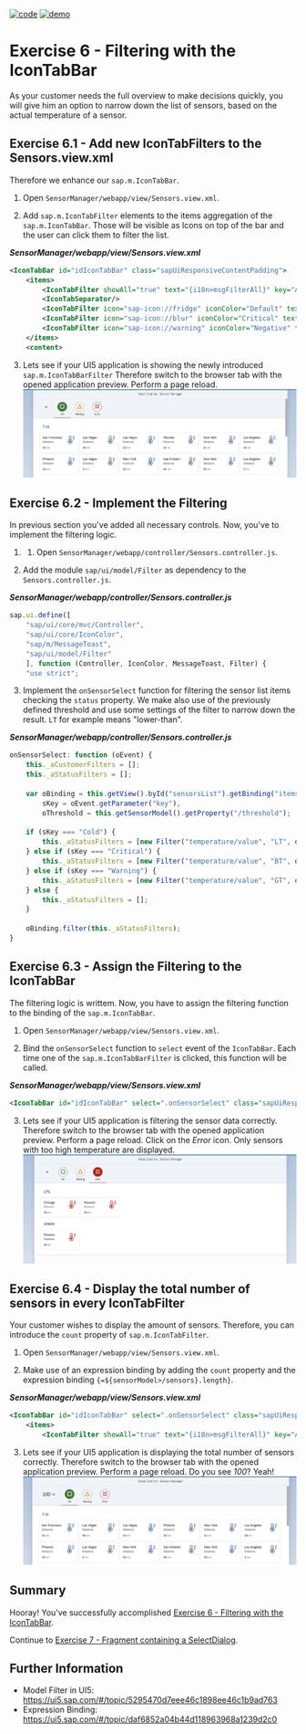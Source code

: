 [![code](https://flat.badgen.net/badge/code/available/green?icon=github)](https://github.com/SAP-samples/teched2020-DEV164/tree/code/ex6/TechEd2020)
[![demo](https://flat.badgen.net/badge/demo/deployed/blue?icon=chrome)](https://sap-samples.github.io/teched2020-dev164/exercises/ex6/TechEd2020/SensorManager/webapp/)

# Exercise 6 - Filtering with the IconTabBar

As your customer needs the full overview to make decisions quickly, you will give him an option to narrow down the list of sensors, based on the actual temperature of a sensor.

## Exercise 6.1 - Add new IconTabFilters to the Sensors.view.xml

Therefore we enhance our `sap.m.IconTabBar`.

1. Open `SensorManager/webapp/view/Sensors.view.xml`.

2. Add `sap.m.IconTabFilter` elements to the items aggregation of the `sap.m.IconTabBar`. Those will be visible as Icons on top of the bar and the user can click them to filter the list.

***SensorManager/webapp/view/Sensors.view.xml***

````xml
<IconTabBar id="idIconTabBar" class="sapUiResponsiveContentPadding">
    <items>
        <IconTabFilter showAll="true" text="{i18n>msgFilterAll}" key="All"/>
        <IconTabSeparator/>
        <IconTabFilter icon="sap-icon://fridge" iconColor="Default" text="{i18n>msgFilterCold}" key="Cold"/>
        <IconTabFilter icon="sap-icon://blur" iconColor="Critical" text="{i18n>msgFilterCritical}" key="Critical"/>
        <IconTabFilter icon="sap-icon://warning" iconColor="Negative" text="{i18n>msgFilterWarning}" key="Warning"/>
    </items>
    <content>
````

3. Lets see if your UI5 application is showing the newly introduced `sap.m.IconTabBarFilter` Therefore switch to the browser tab with the opened application preview. Perform a page reload.
<br>![](images/06_01_0010.png)

## Exercise 6.2 - Implement the Filtering

In previous section you've added all necessary controls. Now, you've to implement the filtering logic.

1. 1. Open `SensorManager/webapp/controller/Sensors.controller.js`.

2. Add the module `sap/ui/model/Filter` as dependency to the `Sensors.controller.js`.

***SensorManager/webapp/controller/Sensors.controller.js***

````js
sap.ui.define([
    "sap/ui/core/mvc/Controller",
    "sap/ui/core/IconColor",
    "sap/m/MessageToast",
    "sap/ui/model/Filter"
    ], function (Controller, IconColor, MessageToast, Filter) {
    "use strict";
````

3. Implement the `onSensorSelect` function for filtering the sensor list items checking the `status` property. We make also use of the previously defined threshold and use some settings of the filter to narrow down the result. `LT` for example means "lower-than".

***SensorManager/webapp/controller/Sensors.controller.js***

````js
onSensorSelect: function (oEvent) {
    this._aCustomerFilters = [];
    this._aStatusFilters = [];

    var oBinding = this.getView().byId("sensorsList").getBinding("items"),
        sKey = oEvent.getParameter("key"),
        oThreshold = this.getSensorModel().getProperty("/threshold");

    if (sKey === "Cold") {
        this._aStatusFilters = [new Filter("temperature/value", "LT", oThreshold.critical, false)];
    } else if (sKey === "Critical") {
        this._aStatusFilters = [new Filter("temperature/value", "BT", oThreshold.critical, oThreshold.warning, false)];
    } else if (sKey === "Warning") {
        this._aStatusFilters = [new Filter("temperature/value", "GT", oThreshold.warning, false)];
    } else {
        this._aStatusFilters = [];
    }

    oBinding.filter(this._aStatusFilters);
}
````

## Exercise 6.3 - Assign the Filtering to the IconTabBar

The filtering logic is writtem. Now, you have to assign the filtering function to the binding of the `sap.m.IconTabBar`.

1. Open `SensorManager/webapp/view/Sensors.view.xml`.

2. Bind the `onSensorSelect` function to `select` event of the `IconTabBar`. Each time one of the `sap.m.IconTabBarFilter` is clicked, this function will be called.

***SensorManager/webapp/view/Sensors.view.xml***

````xml
<IconTabBar id="idIconTabBar" select=".onSensorSelect" class="sapUiResponsiveContentPadding">
````

3. Lets see if your UI5 application is filtering the sensor data correctly. Therefore switch to the browser tab with the opened application preview. Perform a page reload. Click on the *Error* icon. Only sensors with too high temperature are displayed.
<br>![](images/06_03_0010.png)

## Exercise 6.4 - Display the total number of sensors in every IconTabFilter

Your customer wishes to display the amount of sensors. Therefore, you can introduce the `count` property of `sap.m.IconTabFilter`.

1. Open `SensorManager/webapp/view/Sensors.view.xml`.

2. Make use of an expression binding by adding the `count` property and the expression binding `{=${sensorModel>/sensors}.length}`.

***SensorManager/webapp/view/Sensors.view.xml***

````xml
<IconTabBar id="idIconTabBar" select=".onSensorSelect" class="sapUiResponsiveContentPadding">
    <items>
        <IconTabFilter showAll="true" text="{i18n>msgFilterAll}" key="All" count="{=${sensorModel>/sensors}.length}"/>
````

3. Lets see if your UI5 application is displaying the total number of sensors correctly. Therefore switch to the browser tab with the opened application preview. Perform a page reload. Do you see *100*? Yeah!
<br>![](images/06_04_0010.png)

## Summary

Hooray! You've successfully accomplished [Exercise 6 - Filtering with the IconTabBar](#exercise-6---filtering-with-the-icontabbar). 

Continue to [Exercise 7 - Fragment containing a SelectDialog](../ex7/README.md).

## Further Information

* Model Filter in UI5: https://ui5.sap.com/#/topic/5295470d7eee46c1898ee46c1b9ad763
* Expression Binding: https://ui5.sap.com/#/topic/daf6852a04b44d118963968a1239d2c0
